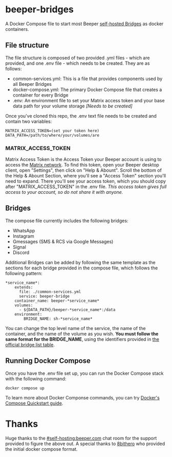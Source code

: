 # beeper-bridges
A Docker Compose file to start most Beeper [self-hosted Bridges](https://github.com/beeper/bridge-manager) as docker containers.

## File structure
The file structure is composed of two provided .yml files - which are provided, and one .env file - which needs to be created. They are as follows:
- common-services.yml: This is a file that provides components used by all Beeper Bridges
- docker-compose.yml: The primary Docker Compose file that creates a container for every Bridge
- .env: An environment file to set your Matrix access token and your base data path for your volume storage _[Needs to be created]_

Once you've cloned this repo, the .env text file needs to be created and contain two variables:
```
MATRIX_ACCESS_TOKEN=(set your token here)
DATA_PATH=/path/to/where/your/volumes/are
```

### MATRIX_ACCESS_TOKEN
Matrix Access Token is the Access Token your Beeper account is using to access the [Matrix network](https://matrix.org/). To find this token, open your Beeper desktop client, open "Settings", then click on "Help & Abount". Scroll the bottom of the Help & Abount Section, where you'll see a "Access Token" section you'll need to expand. There you'll see your access token, which you should copy after "MATRIX_ACCESS_TOKEN" in the .env file. *This access token gives full access to your account, so do not share it with anyone.*

## Bridges
The compose file currently includes the following bridges:
- WhatsApp
- Instagram
- Gmessages (SMS & RCS via Google Messages)
- Signal
- Discord

Additional Bridges can be added by following the same template as the sections for each bridge provided in the compose file, which follows the following pattern:
```
*service_name*:
    extends:
      file: ./common-services.yml
      service: beeper-bridge
    container_name: beeper-*service_name*
    volumes:
      - ${DATA_PATH}/beeper-*service_name*:/data
    environment:
        BRIDGE_NAME: sh-*service_name*
```

You can change the top level name of the service, the name of the container, and the name of the volume as you wish. **You must follow the same format for the BRIDGE_NAME**, using the identifiers provided in [the official bridge list table](https://github.com/beeper/bridge-manager).

## Running Docker Compose
Once you have the .env file set up, you can run the Docker Compose stack with the following command:
```
docker compose up
```
To learn more about Docker Componse commands, you can try [Docker's Compose Quickstart guide](https://docs.docker.com/compose/gettingstarted/).


# Thanks
Huge thanks to the [#self-hosting:beeper.com](https://matrix.to/#/#self-hosting:beeper.com) chat room for the support provided to figure the above out. 
A special thanks to [8bithero](https://matrix.to/#/@8bithero:beeper.com) who provided the initial docker compose format.
